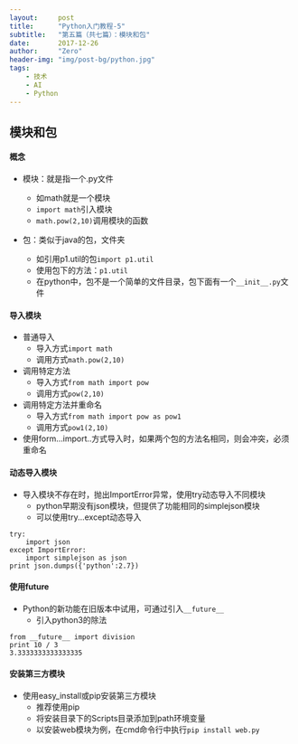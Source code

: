 ```yaml
---
layout:     post
title:      "Python入门教程-5"
subtitle:   "第五篇（共七篇）：模块和包"
date:       2017-12-26
author:     "Zero"
header-img: "img/post-bg/python.jpg"
tags:
    - 技术
    - AI
    - Python
---
```


## 模块和包

#### 概念

- 模块：就是指一个.py文件
    - 如math就是一个模块
    - `import math`引入模块
    - `math.pow(2,10)`调用模块的函数

- 包：类似于java的包，文件夹
    - 如引用p1.util的包`import p1.util`
    - 使用包下的方法：`p1.util`
    - 在python中，包不是一个简单的文件目录，包下面有一个`__init__.py`文件

#### 导入模块

- 普通导入
    - 导入方式`import math`
    - 调用方式`math.pow(2,10)`
- 调用特定方法
    - 导入方式`from math import pow`
    - 调用方式`pow(2,10)`
- 调用特定方法并重命名
    - 导入方式`from math import pow as pow1`
    - 调用方式`pow1(2,10)`
- 使用form...import..方式导入时，如果两个包的方法名相同，则会冲突，必须重命名

#### 动态导入模块

- 导入模块不存在时，抛出ImportError异常，使用try动态导入不同模块
    - python早期没有json模块，但提供了功能相同的simplejson模块
    - 可以使用try...except动态导入
```
try:
    import json
except ImportError:
    import simplejson as json
print json.dumps({'python':2.7})
```

#### 使用future

- Python的新功能在旧版本中试用，可通过引入`__future__`
    - 引入python3的除法
```
from __future__ import division
print 10 / 3
3.3333333333333335
```

#### 安装第三方模块

- 使用easy_install或pip安装第三方模块
    - 推荐使用pip
    - 将安装目录下的Scripts目录添加到path环境变量
    - 以安装web模块为例，在cmd命令行中执行`pip install web.py`
